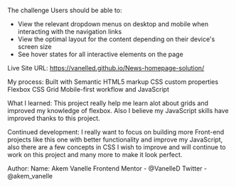 The challenge Users should be able to: 
- View the relevant dropdown menus on desktop and mobile when interacting with the navigation links
- View the optimal layout for the content depending on their device's screen size
- See hover states for all interactive elements on the page

Live Site URL: https://vanelled.github.io/News-homepage-solution/

My process: Built with Semantic HTML5 markup CSS custom properties Flexbox CSS Grid Mobile-first workflow and JavaScript

What I learned: This project really help me learn alot about grids and improved my knowledge of flexbox. Also I believe my JavaScript skills have improved thanks to this project.

Continued development: I really want to focus on building more Front-end projects like this one with better functionality and improve my JavaScript, also there are a few concepts in CSS I wish to improve and will continue to work on this project and many more to make it look perfect.

Author: Name: Akem Vanelle Frontend Mentor - @VanelleD Twitter - @akem_vanelle
